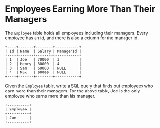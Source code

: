 # Employees Earning More Than Their Managers

The `Employee` table holds all employees including their managers. Every
employee has an Id, and there is also a column for the manager Id.

```
+----+-------+--------+-----------+
| Id | Name  | Salary | ManagerId |
+----+-------+--------+-----------+
| 1  | Joe   | 70000  | 3         |
| 2  | Henry | 80000  | 4         |
| 3  | Sam   | 60000  | NULL      |
| 4  | Max   | 90000  | NULL      |
+----+-------+--------+-----------+
```

Given the `Employee` table, write a SQL query that finds out employees who
earn more than their managers. For the above table, Joe is the only employee
who earns more than his manager.

```
+----------+
| Employee |
+----------+
| Joe      |
+----------+
```
